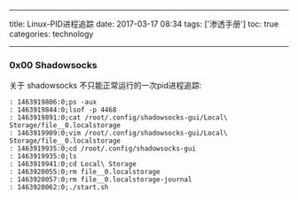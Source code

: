 
---
title: Linux-PID进程追踪
date: 2017-03-17 08:34
tags: ['渗透手册']
toc: true
categories: technology

---
### 0x00 Shadowsocks

关于 shadowsocks 不只能正常运行的一次pid进程追踪:

```
: 1463919806:0;ps -aux
: 1463919844:0;lsof -p 4468
: 1463919891:0;cat /root/.config/shadowsocks-gui/Local\ Storage/file__0.localstorage
: 1463919909:0;vim /root/.config/shadowsocks-gui/Local\ Storage/file__0.localstorage
: 1463919935:0;cd /root/.config/shadowsocks-gui
: 1463919935:0;ls
: 1463919941:0;cd Local\ Storage
: 1463920055:0;rm file__0.localstorage
: 1463920057:0;rm file__0.localstorage-journal
: 1463920062:0;./start.sh
```

